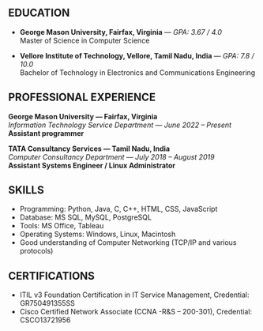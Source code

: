 ## EDUCATION
* **George Mason University, Fairfax, Virginia** — *GPA: 3.67 / 4.0*  
  Master of Science in Computer Science  

* **Vellore Institute of Technology, Vellore, Tamil Nadu, India** — *GPA: 7.8 / 10.0*  
  Bachelor of Technology in Electronics and Communications Engineering  

## PROFESSIONAL EXPERIENCE
**George Mason University — Fairfax, Virginia**  
*Information Technology Service Department* — *June 2022 – Present*  
**Assistant programmer**

**TATA Consultancy Services — Tamil Nadu, India**  
*Computer Consultancy Department* — *July 2018 – August 2019*  
**Assistant Systems Engineer / Linux Administrator**

## SKILLS
* Programming: Python, Java, C, C++, HTML, CSS, JavaScript
* Database: MS SQL, MySQL, PostgreSQL
* Tools: MS Office, Tableau
* Operating Systems: Windows, Linux, Macintosh
* Good understanding of Computer Networking (TCP/IP and various protocols)

## CERTIFICATIONS
* ITIL v3 Foundation Certification in IT Service Management, Credential: GR750491355SS
* Cisco Certified Network Associate (CCNA -R&S – 200-301), Credential: CSCO13721956
